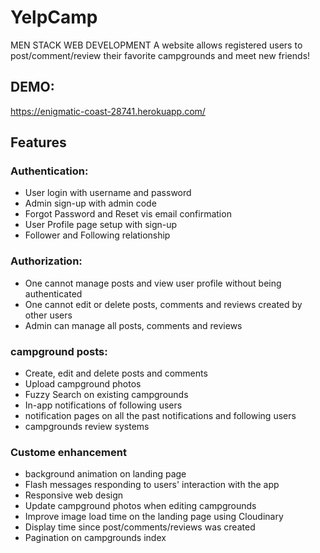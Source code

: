 # YelpCamp
MEN STACK WEB DEVELOPMENT
A website allows registered users to post/comment/review their favorite campgrounds and meet new friends!

## DEMO:
https://enigmatic-coast-28741.herokuapp.com/

## Features
### Authentication:
- User login with username and password
- Admin sign-up with admin code
- Forgot Password and Reset vis email confirmation
- User Profile page setup with sign-up
- Follower and Following relationship

### Authorization:
- One cannot manage posts and view user profile without being authenticated
- One cannot edit or delete posts, comments and reviews created by other users
- Admin can manage all posts, comments and reviews

### campground posts:
- Create, edit and delete posts and comments
- Upload campground photos
- Fuzzy Search on existing campgrounds
- In-app notifications of following users
- notification pages on all the past notifications and following users
- campgrounds review systems

### Custome enhancement
- background animation on landing page
- Flash messages responding to users' interaction with the app
- Responsive web design
- Update campground photos when editing campgrounds
- Improve image load time on the landing page using Cloudinary
- Display time since post/comments/reviews was created
- Pagination on campgrounds index
